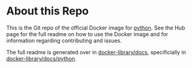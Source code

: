 # About this Repo

This is the Git repo of the official Docker image for [python](https://registry.hub.docker.com/_/python/). See the
Hub page for the full readme on how to use the Docker image and for information
regarding contributing and issues.

The full readme is generated over in [docker-library/docs](https://github.com/docker-library/docs),
specificially in [docker-library/docs/python](https://github.com/docker-library/docs/tree/master/python).
